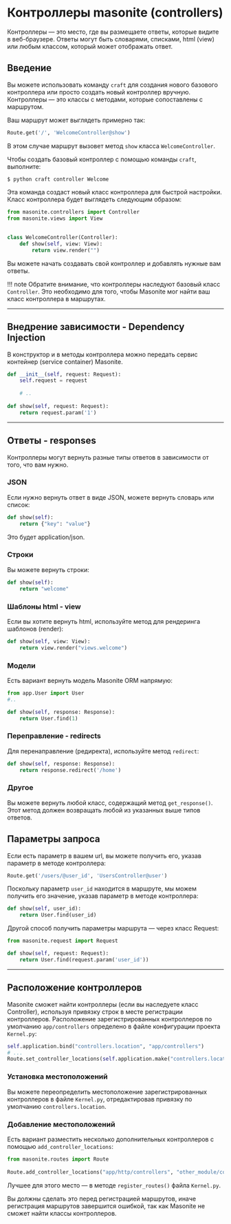 # Контроллеры masonite (controllers)

Контроллеры — это место, где вы размещаете ответы, которые видите в веб-браузере. 
Ответы могут быть словарями, списками, html (view) или любым классом, который может отображать ответ.
 
## Введение
Вы можете использовать команду `craft` для создания нового базового контроллера или просто создать 
новый контроллер вручную. Контроллеры — это классы с методами, которые сопоставлены с маршрутом.
 
Ваш маршрут может выглядеть примерно так:
``` py
Route.get('/', 'WelcomeController@show')
```
В этом случае маршрут вызовет метод `show` класса `WelcomeController`.
 
Чтобы создать базовый контроллер с помощью команды `craft`, выполните:

    $ python craft controller Welcome
 
Эта команда создаст новый класс контроллера для быстрой настройки. 
Класс контроллера будет выглядеть следующим образом:
``` py
from masonite.controllers import Controller
from masonite.views import View
 
 
class WelcomeController(Controller):
    def show(self, view: View):
        return view.render("")
``` 
 
Вы можете начать создавать свой контроллер и добавлять нужные вам ответы. 

!!! note
    Обратите внимание, что контроллеры наследуют базовый класс `Controller`.
    Это необходимо для того, чтобы Masonite мог найти ваш класс контроллера в маршрутах.

---

## Внедрение зависимости - Dependency Injection
 
В конструктор и в методы контроллера можно передать сервис контейнер (service container) Masonite. 
``` py
def __init__(self, request: Request):
    self.request = request
    
    # ..
    
def show(self, request: Request):
    return request.param('1')
```
 
---

## Ответы - responses
Контроллеры могут вернуть разные типы ответов в зависимости от того, что вам нужно.
 
### JSON
Если нужно вернуть ответ в виде JSON, можете вернуть словарь или список:
``` py
def show(self):
    return {"key": "value"}
``` 
Это будет application/json.
 
### Строки
Вы можете вернуть строки:
``` py
def show(self):
    return "welcome"
``` 
 
### Шаблоны html - view
Если вы хотите вернуть html, используйте метод для рендеринга шаблонов (render):
``` py
def show(self, view: View):
    return view.render("views.welcome")
``` 

### Модели
Есть вариант вернуть модель Masonite ORM напрямую:
``` py
from app.User import User
#..

def show(self, response: Response):
    return User.find(1)
``` 

### Переправление - redirects
Для перенаправление (редиректа), используйте метод `redirect`:
``` py
def show(self, response: Response):
    return response.redirect('/home')
``` 
 
### Другое
Вы можете вернуть любой класс, содержащий метод `get_response()`. Этот метод должен возвращать 
любой из указанных выше типов ответов.
 
## Параметры запроса
Если есть параметр в вашем url, вы можете получить его, указав параметр в методе контроллера:
``` py
Route.get('/users/@user_id', 'UsersController@user')
```
Поскольку параметр `user_id` находится в маршруте, мы можем получить его значение, 
указав параметр в методе контроллера:
``` py
def show(self, user_id):
    return User.find(user_id)
``` 

Другой способ получить параметры маршрута — через класс Request:
``` py
from masonite.request import Request

def show(self, request: Request):
    return User.find(request.param('user_id'))
``` 

---

## Расположение контроллеров
Masonite сможет найти контроллеры (если вы наследуете класс Controller), 
используя привязку строк в месте регистрации контроллеров.
Расположение зарегистрированных контроллеров по умолчанию `app/controllers` определено в файле конфигурации 
проекта `Kernel.py`:
``` py
self.application.bind("controllers.location", "app/controllers")
# ...
Route.set_controller_locations(self.application.make("controllers.location"))
``` 

### Установка местоположений
Вы можете переопределить местоположение зарегистрированных контроллеров в файле `Kernel.py`, 
отредактировав привязку по умолчанию `controllers.location`.
 
### Добавление местоположений
Есть вариант разместить несколько дополнительных контроллеров с помощью `add_controller_locations`:
``` py
from masonite.routes import Route
 
Route.add_controller_locations("app/http/controllers", "other_module/controllers")
``` 
 
Лучшее для этого место — в методе `register_routes()` файла `Kernel.py`.
 
Вы должны сделать это перед регистрацией маршрутов, иначе регистрация маршрутов завершится ошибкой, 
так как Masonite не сможет найти классы контроллеров.
